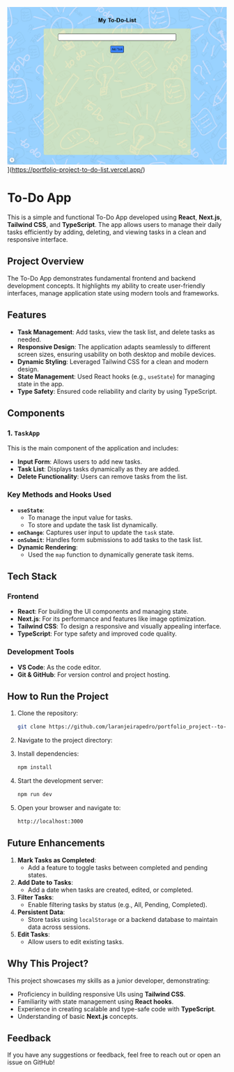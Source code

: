 ![App screenshot](public/to-do-list-thumbnail.webp)](https://portfolio-project-to-do-list.vercel.app/)
# To-Do App

This is a simple and functional To-Do App developed using **React**, **Next.js**, **Tailwind CSS**, and **TypeScript**. The app allows users to manage their daily tasks efficiently by adding, deleting, and viewing tasks in a clean and responsive interface.

## Project Overview

The To-Do App demonstrates fundamental frontend and backend development concepts. It highlights my ability to create user-friendly interfaces, manage application state using modern tools and frameworks.

## Features

- **Task Management**: Add tasks, view the task list, and delete tasks as needed.
- **Responsive Design**: The application adapts seamlessly to different screen sizes, ensuring usability on both desktop and mobile devices.
- **Dynamic Styling**: Leveraged Tailwind CSS for a clean and modern design.
- **State Management**: Used React hooks (e.g., `useState`) for managing state in the app.
- **Type Safety**: Ensured code reliability and clarity by using TypeScript.

## Components

### 1. `TaskApp`
This is the main component of the application and includes:
- **Input Form**: Allows users to add new tasks.
- **Task List**: Displays tasks dynamically as they are added.
- **Delete Functionality**: Users can remove tasks from the list.

### Key Methods and Hooks Used
- **`useState`**:
  - To manage the input value for tasks.
  - To store and update the task list dynamically.
- **`onChange`**: Captures user input to update the `task` state.
- **`onSubmit`**: Handles form submissions to add tasks to the task list.
- **Dynamic Rendering**:
  - Used the `map` function to dynamically generate task items.

## Tech Stack

### Frontend
- **React**: For building the UI components and managing state.
- **Next.js**: For its performance and features like image optimization.
- **Tailwind CSS**: To design a responsive and visually appealing interface.
- **TypeScript**: For type safety and improved code quality.

### Development Tools
- **VS Code**: As the code editor.
- **Git & GitHub**: For version control and project hosting.

## How to Run the Project

1. Clone the repository:
   ```bash
   git clone https://github.com/laranjeirapedro/portfolio_project--to-do-list.git
   ```

2. Navigate to the project directory:

3. Install dependencies:
   ```bash
   npm install
   ```

4. Start the development server:
   ```bash
   npm run dev
   ```

5. Open your browser and navigate to:
   ```bash
   http://localhost:3000
   ```

## Future Enhancements

1. **Mark Tasks as Completed**:
   - Add a feature to toggle tasks between completed and pending states.
2. **Add Date to Tasks**:
   - Add a date when tasks are created, edited, or completed.
3. **Filter Tasks**:
   - Enable filtering tasks by status (e.g., All, Pending, Completed).
4. **Persistent Data**:
   - Store tasks using `localStorage` or a backend database to maintain data across sessions.
5. **Edit Tasks**:
   - Allow users to edit existing tasks.

## Why This Project?
This project showcases my skills as a junior developer, demonstrating:
- Proficiency in building responsive UIs using **Tailwind CSS**.
- Familiarity with state management using **React hooks**.
- Experience in creating scalable and type-safe code with **TypeScript**.
- Understanding of basic **Next.js** concepts.

## Feedback
If you have any suggestions or feedback, feel free to reach out or open an issue on GitHub!
